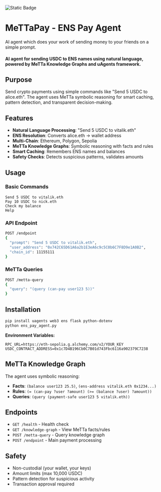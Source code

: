 ![Static Badge](https://img.shields.io/badge/GitHub-black?style=plastic&logo=github&link=https%3A%2F%2Fgithub.com%2Fhebuildapps%2FAgentic-ENS-Paybot-with-uagent-framework)


# MeTTaPay - ENS Pay Agent
AI agent which does your work of sending money to your friends on a simple prompt.
#### AI agent for sending USDC to ENS names using natural language, powered by MeTTa Knowledge Graphs and uAgents framework.

## Purpose

Send crypto payments using simple commands like "Send 5 USDC to alice.eth". The agent uses MeTTa symbolic reasoning for smart caching, pattern detection, and transparent decision-making.

## Features
- **Natural Language Processing**: "Send 5 USDC to vitalik.eth"
- **ENS Resolution**: Converts alice.eth → wallet address  
- **Multi-Chain**: Ethereum, Polygon, Sepolia
- **MeTTa Knowledge Graphs**: Symbolic reasoning with facts and rules
- **Smart Caching**: Remembers ENS names and balances
- **Safety Checks**: Detects suspicious patterns, validates amounts

## Usage

### Basic Commands
```
Send 5 USDC to vitalik.eth
Pay 10 USDC to nick.eth
Check my balance
Help
```

### API Endpoint
```bash
POST /endpoint
{
  "prompt": "Send 5 USDC to vitalik.eth",
  "user_address": "0x742C65D61A6a2b1E3eA6c9c5C0b6C7F8D9e1A0B2",
  "chain_id": 11155111
}
```

### MeTTa Queries
```bash
POST /metta-query
{
  "query": "(query (can-pay user123 5))"
}
```

## Installation

```bash
pip install uagents web3 ens flask python-dotenv
python ens_pay_agent.py
```

**Environment Variables:**
```env
RPC_URL=https://eth-sepolia.g.alchemy.com/v2/YOUR_KEY
USDC_CONTRACT_ADDRESS=0x1c7D4B196Cb0C7B01d743Fbc6116a902379C7238
```

## MeTTa Knowledge Graph

The agent uses symbolic reasoning:
- **Facts**: `(balance user123 25.5)`, `(ens-address vitalik.eth 0x1234...)`
- **Rules**: `(= (can-pay ?user ?amount) (>= (balance ?user) ?amount))`
- **Queries**: `(query (payment-safe user123 5 vitalik.eth))`

## Endpoints
- `GET /health` - Health check
- `GET /knowledge-graph` - View MeTTa facts/rules
- `POST /metta-query` - Query knowledge graph
- `POST /endpoint` - Main payment processing

## Safety
- Non-custodial (your wallet, your keys)
- Amount limits (max 10,000 USDC)
- Pattern detection for suspicious activity
- Transaction approval required
